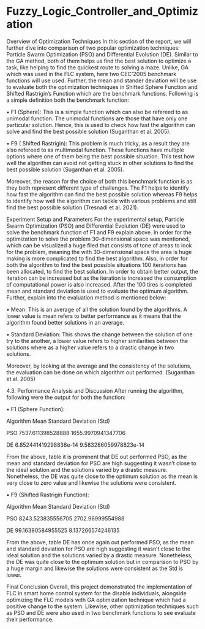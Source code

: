 # Fuzzy_Logic_Controller_and_Optimization
Overview of Optimization Techniques In this section of the report, we will further dive into comparison of two popular optimization techniques: Particle Swarm Optimization (PSO) and Differential Evolution (DE). Similar to the GA method, both of them helps us find the best solution to optimize a task, like helping to find the quickest route to solving a maze. Unlike, GA which was used in the FLC system, here two CEC'2005 benchmark functions will use used. Further, the mean and stander deviation will be use to evaluate both the optimization techniques in Shifted Sphere Function and Shifted Rastrigin’s Function which are the benchmark functions. Following is a simple definition both the benchmark function:

• F1 (Sphere): This is a simple function which can also be refereed to as unimodal function. The unimodal functions are those that have only one particular solution. Hence, this is used to check how fast the algorithm can solve and find the best possible solution (Suganthan et al. 2005).



• F9 ( Shifted Rastrigin): This problem is much tricky, as a result they are also refereed to as multimodal function. These functions have multiple options where one of them being the best possible situation. This test how well the algorithm can avoid not getting stuck in other solutions to find the best possible solution (Suganthan et al. 2005).




Moreover, the reason for the choice of both this benchmark function is as they both represent different type of challenges. The F1 helps to identify how fast the algorithm can find the best possible solution whereas F9 helps to identify how well the algorithm can tackle with various problems and still find the best possible solution (Tresnadi et al. 2021).

 Experiment Setup and Parameters For the experimental setup, Particle Swarm Optimization (PSO) and Differential Evolution (DE) were used to solve the benchmark function of F1 and F9 explain above. In order for the optimization to solve the problem 30-dimensional space was mentioned, which can be visualized a huge filed that consists of tone of areas to look for the problem, meaning the with 30-dimensional space the area is huge making is more complicated to find the best algorithm. Also, in order for both the algorithm to find the best possible situations 100 iterations has been allocated, to find the best solution. In order to obtain better output, the iteration can be increased but as the iteration is increased the consumption of computational power is also increased. After the 100 tires is completed mean and standard deviation is used to evaluate the optimum algorithm. Further, explain into the evaluation method is mentioned below:

• Mean: This is an average of all the solution found by the algorithms. A lower value is mean refers to better performance as it means that the algorithm found better solutions in an average.

• Standard Deviation: This shows the change between the solution of one try to the another, a lower value refers to higher similarities between the solutions where as a higher value refers to a drastic change in two solutions.

Moreover, by looking at the average and the consistency of the solutions, the evaluation can be done on which algorithm out performed. (Suganthan et al. 2005)

4.3. Performance Analysis and Discussion After running the algorithm, following were the output for both the function:

• F1 (Sphere Function):

Algorithm Mean Standard Deviation (Std)

PSO 7537.611398528888 1655.9970941347706

DE 6.852441419298838e-14 9.583286059978823e-14

From the above, table it is prominent that DE out performed PSO, as the mean and standard deviation for PSO are high suggesting it wasn’t close to the ideal solution and the solutions varied by a drastic measure. Nonetheless, the DE was quite close to the optimum solution as the mean is very close to zero value and likewise the solutions were consistent.

• F9 (Shifted Rastrigin Function):

Algorithm Mean Standard Deviation (Std)

PSO 8243.523835556705 2702.96999554988

DE 99.16390584955525 8.137266574246135

From the above, table DE has once again out performed PSO, as the mean and standard deviation for PSO are high suggesting it wasn’t close to the ideal solution and the solutions varied by a drastic measure. Nonetheless, the DE was quite close to the optimum solution but in comparison to PSO by a huge margin and likewise the solutions were consistent as the Std is lower. 

Final Conclusion Overall, this project demonstrated the implementation of FLC in smart home control system for the disable individuals, alongside optimizing the FLC models with GA optimization technique which had a positive change to the system. Likewise, other optimization techniques such as PSO and DE were also used in two benchmark functions to see evaluate their performance.
